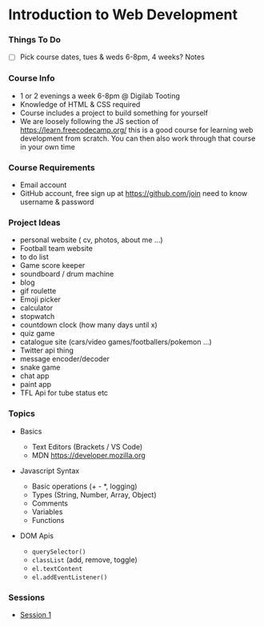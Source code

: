 # Introduction to Web Development

### Things To Do
* [ ] Pick course dates, tues & weds 6-8pm, 4 weeks?
Notes

### Course Info
* 1 or 2 evenings a week 6-8pm @ Digilab Tooting
* Knowledge of HTML & CSS required
* Course includes a project to build something for yourself
* We are loosely following the JS section of https://learn.freecodecamp.org/ this is a good course for learning web development from scratch. You can then also work through that course in your own time

### Course Requirements
* Email account
* GitHub account, free sign up at https://github.com/join need to know username & password


### Project Ideas

* personal website ( cv, photos, about me …)
* Football team website
* to do list
* Game score keeper
* soundboard / drum machine
* blog
* gif roulette
* Emoji picker
* calculator
* stopwatch
* countdown clock (how many days until x)
* quiz game
* catalogue site (cars/video games/footballers/pokemon ...)
* Twitter api thing
* message encoder/decoder
* snake game
* chat app
* paint app
* TFL Api for tube status etc

### Topics

* Basics
  * Text Editors (Brackets / VS Code)
  * MDN https://developer.mozilla.org

* Javascript Syntax
  * Basic operations (+ - *, logging)
  * Types (String, Number, Array, Object)
  * Comments
  * Variables
  * Functions

* DOM Apis
  * `querySelector()`
  * `classList` (add, remove, toggle)
  * `el.textContent`
  * `el.addEventListener()`

### Sessions
* [Session 1](session-1.md)